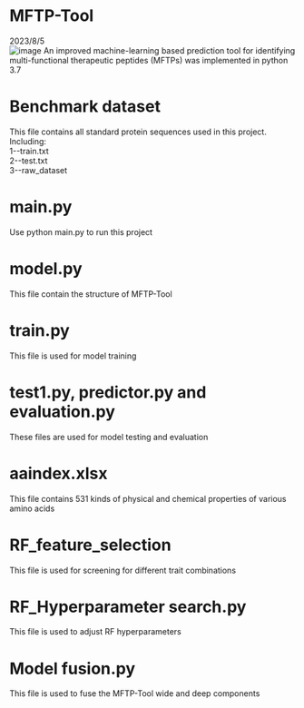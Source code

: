 # MFTP-Tool
2023/8/5  
![image](picture.jpg)
An improved machine-learning based prediction tool for identifying multi-functional therapeutic peptides (MFTPs)
was implemented in python 3.7

# Benchmark dataset
This file contains all standard protein sequences used in this project.  
Including:  
1--train.txt  
2--test.txt  
3--raw_dataset    

# main.py
Use python main.py to run this project  

# model.py
This file contain the structure of MFTP-Tool  

# train.py
This file is used for model training  

# test1.py, predictor.py and evaluation.py
These files are used for model testing and evaluation  

# aaindex.xlsx
This file contains 531 kinds of physical and chemical properties of various amino acids  

# RF_feature_selection
This file is used for screening for different trait combinations  

# RF_Hyperparameter search.py
This file is used to adjust RF hyperparameters  

# Model fusion.py
This file is used to fuse the MFTP-Tool wide and deep components
